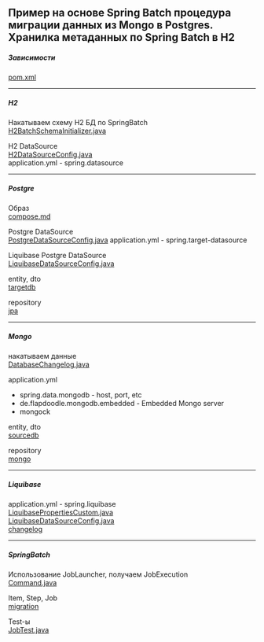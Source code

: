 
Пример на основе Spring Batch процедура миграции данных из Mongo в Postgres. 
Хранилка метаданных по Spring Batch в H2
---
##### Зависимости
[pom.xml](pom.xml)

---
##### H2
Накатываем схему H2 БД по SpringBatch</br>
[H2BatchSchemaInitializer.java](src/main/java/ru/otus/hw/config/h2/H2BatchSchemaInitializer.java)

H2 DataSource</br> 
[H2DataSourceConfig.java](src/main/java/ru/otus/hw/config/h2/H2DataSourceConfig.java)</br>
application.yml - spring.datasource

---
##### Postgre
Образ</br>
[compose.md](src/main/java/ru/otus/hw/compose.md)

Postgre DataSource</br>
[PostgreDataSourceConfig.java](src/main/java/ru/otus/hw/config/postgre/PostgreDataSourceConfig.java)
application.yml - spring.target-datasource

Liquibase Postgre DataSource </br>
[LiquibaseDataSourceConfig.java](src/main/java/ru/otus/hw/config/postgre/LiquibaseDataSourceConfig.java)

entity, dto</br>
[targetdb](src/main/java/ru/otus/hw/model/targetdb)

repository</br>
[jpa](src/main/java/ru/otus/hw/repositories/jpa)

---
##### Mongo
накатываем данные</br>
[DatabaseChangelog.java](src/main/java/ru/otus/hw/mongock/changelog/DatabaseChangelog.java)

application.yml
 - spring.data.mongodb - host, port, etc
 - de.flapdoodle.mongodb.embedded - Embedded Mongo server
 - mongock

entity, dto</br>
[sourcedb](src/main/java/ru/otus/hw/model/sourcedb)

repository</br>
[mongo](src/main/java/ru/otus/hw/repositories/mongo)

---
##### Liquibase
application.yml - spring.liquibase</br>
[LiquibasePropertiesCustom.java](src/main/java/ru/otus/hw/config/postgre/LiquibasePropertiesCustom.java)</br>
[LiquibaseDataSourceConfig.java](src/main/java/ru/otus/hw/config/postgre/LiquibaseDataSourceConfig.java)</br>
[changelog](src/main/resources/db/changelog)


---
##### SpringBatch
Использование JobLauncher, получаем JobExecution</br>
[Command.java](src/main/java/ru/otus/hw/command/Command.java)

Item, Step, Job</br>
[migration](src/main/java/ru/otus/hw/migration)

Test-ы</br>
[JobTest.java](src/test/java/ru/otus/hw/migration/job/JobTest.java)